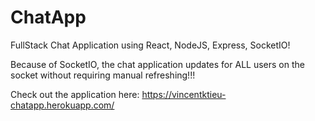 # ChatApp

FullStack Chat Application using React, NodeJS, Express, SocketIO!

Because of SocketIO, the chat application updates for ALL users on the socket without requiring manual refreshing!!!

Check out the application here: https://vincentktieu-chatapp.herokuapp.com/
